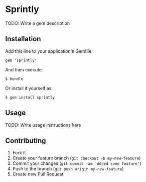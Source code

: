 # Sprintly

TODO: Write a gem description

## Installation

Add this line to your application's Gemfile:

    gem 'sprintly'

And then execute:

    $ bundle

Or install it yourself as:

    $ gem install sprintly

## Usage

TODO: Write usage instructions here

## Contributing

1. Fork it
2. Create your feature branch (`git checkout -b my-new-feature`)
3. Commit your changes (`git commit -am 'Added some feature'`)
4. Push to the branch (`git push origin my-new-feature`)
5. Create new Pull Request
